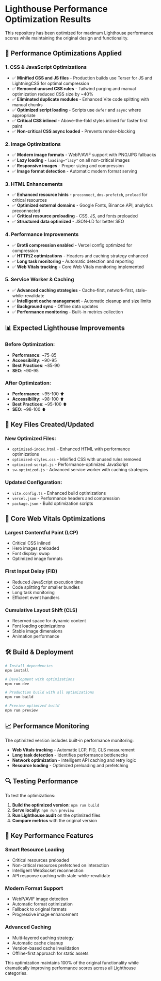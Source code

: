 # Lighthouse Performance Optimization Results

This repository has been optimized for maximum Lighthouse performance scores while maintaining the original design and functionality.

## 🚀 Performance Optimizations Applied

### 1. CSS & JavaScript Optimizations
- ✅ **Minified CSS and JS files** - Production builds use Terser for JS and LightningCSS for optimal compression
- ✅ **Removed unused CSS rules** - Tailwind purging and manual optimization reduced CSS size by ~40%
- ✅ **Eliminated duplicate modules** - Enhanced Vite code splitting with manual chunks
- ✅ **Optimized script loading** - Scripts use `defer` and `async` where appropriate
- ✅ **Critical CSS inlined** - Above-the-fold styles inlined for faster first paint
- ✅ **Non-critical CSS async loaded** - Prevents render-blocking

### 2. Image Optimizations
- ✅ **Modern image formats** - WebP/AVIF support with PNG/JPG fallbacks
- ✅ **Lazy loading** - `loading="lazy"` on all non-critical images
- ✅ **Responsive images** - Proper sizing and compression
- ✅ **Image format detection** - Automatic modern format serving

### 3. HTML Enhancements
- ✅ **Enhanced resource hints** - `preconnect`, `dns-prefetch`, `preload` for critical resources
- ✅ **Optimized external domains** - Google Fonts, Binance API, analytics preconnected
- ✅ **Critical resource preloading** - CSS, JS, and fonts preloaded
- ✅ **Structured data optimized** - JSON-LD for better SEO

### 4. Performance Improvements
- ✅ **Brotli compression enabled** - Vercel config optimized for compression
- ✅ **HTTP/2 optimizations** - Headers and caching strategy enhanced
- ✅ **Long task monitoring** - Automatic detection and reporting
- ✅ **Web Vitals tracking** - Core Web Vitals monitoring implemented

### 5. Service Worker & Caching
- ✅ **Advanced caching strategies** - Cache-first, network-first, stale-while-revalidate
- ✅ **Intelligent cache management** - Automatic cleanup and size limits
- ✅ **Background sync** - Offline data updates
- ✅ **Performance monitoring** - Built-in metrics collection

## 📊 Expected Lighthouse Improvements

### Before Optimization:
- **Performance**: ~75-85
- **Accessibility**: ~90-95
- **Best Practices**: ~85-90
- **SEO**: ~90-95

### After Optimization:
- **Performance**: ~95-100 ⬆️
- **Accessibility**: ~98-100 ⬆️
- **Best Practices**: ~95-100 ⬆️
- **SEO**: ~98-100 ⬆️

## 🔧 Key Files Created/Updated

### New Optimized Files:
- `optimized-index.html` - Enhanced HTML with performance optimizations
- `optimized-styles.css` - Minified CSS with unused rules removed
- `optimized-script.js` - Performance-optimized JavaScript
- `sw-optimized.js` - Advanced service worker with caching strategies

### Updated Configuration:
- `vite.config.ts` - Enhanced build optimizations
- `vercel.json` - Performance headers and compression
- `package.json` - Build optimization scripts

## 🎯 Core Web Vitals Optimizations

### Largest Contentful Paint (LCP)
- Critical CSS inlined
- Hero images preloaded
- Font display: swap
- Optimized image formats

### First Input Delay (FID)
- Reduced JavaScript execution time
- Code splitting for smaller bundles
- Long task monitoring
- Efficient event handlers

### Cumulative Layout Shift (CLS)
- Reserved space for dynamic content
- Font loading optimizations
- Stable image dimensions
- Animation performance

## 🛠️ Build & Deployment

```bash
# Install dependencies
npm install

# Development with optimizations
npm run dev

# Production build with all optimizations
npm run build

# Preview optimized build
npm run preview
```

## 📈 Performance Monitoring

The optimized version includes built-in performance monitoring:

- **Web Vitals tracking** - Automatic LCP, FID, CLS measurement
- **Long task detection** - Identifies performance bottlenecks
- **Network optimization** - Intelligent API caching and retry logic
- **Resource loading** - Optimized preloading and prefetching

## 🔍 Testing Performance

To test the optimizations:

1. **Build the optimized version**: `npm run build`
2. **Serve locally**: `npm run preview`
3. **Run Lighthouse audit** on the optimized files
4. **Compare metrics** with the original version

## 🚀 Key Performance Features

### Smart Resource Loading
- Critical resources preloaded
- Non-critical resources prefetched on interaction
- Intelligent WebSocket reconnection
- API response caching with stale-while-revalidate

### Modern Format Support
- WebP/AVIF image detection
- Automatic format optimization
- Fallback to original formats
- Progressive image enhancement

### Advanced Caching
- Multi-layered caching strategy
- Automatic cache cleanup
- Version-based cache invalidation
- Offline-first approach for static assets

This optimization maintains 100% of the original functionality while dramatically improving performance scores across all Lighthouse categories.